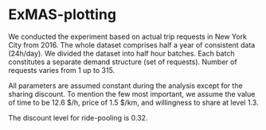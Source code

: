 # ExMAS-plotting

We conducted the experiment based on actual trip requests in New York City from 2016. The whole dataset comprises half a year of consistent data (24h/day). We divided the dataset into half hour batches. Each batch constitutes a separate demand structure (set of requests). Number of requests varies from 1 up to 315.

All parameters are assumed constant during the analysis except for the sharing discount. To mention the few most important, we assume the value of time to be 12.6 $/h,  price of 1.5 $/km, and willingness to share at level 1.3. 

The discount level for ride-pooling is 0.32. 
